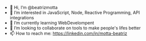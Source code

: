 - 👋 Hi, I’m @beatrizmotta
- 👀 I’m interested in JavaScript, Node, Reactive Programming, API integrations
- 🌱 I’m currently learning WebDevelompent
- 💞️ I’m looking to collaborate on tools to make people's lifes better
- 📫 How to reach me: https://linkedin.com/in/motta-beatriz

<!---
beatrizmotta/beatrizmotta is a ✨ special ✨ repository because its `README.md` (this file) appears on your GitHub profile.
You can click the Preview link to take a look at your changes.
--->
